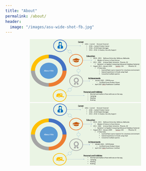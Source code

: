 ```yaml
---
title: "About"
permalink: /about/
header:
  image: "/images/asu-wide-shot-fb.jpg"
---
```


<p align="center">
  <img src="/images/aboutMePic.PNG" width="350" title="hover text">
  <img src="/images/aboutMePic.PNG" width="350" alt="accessibility text">
</p>
